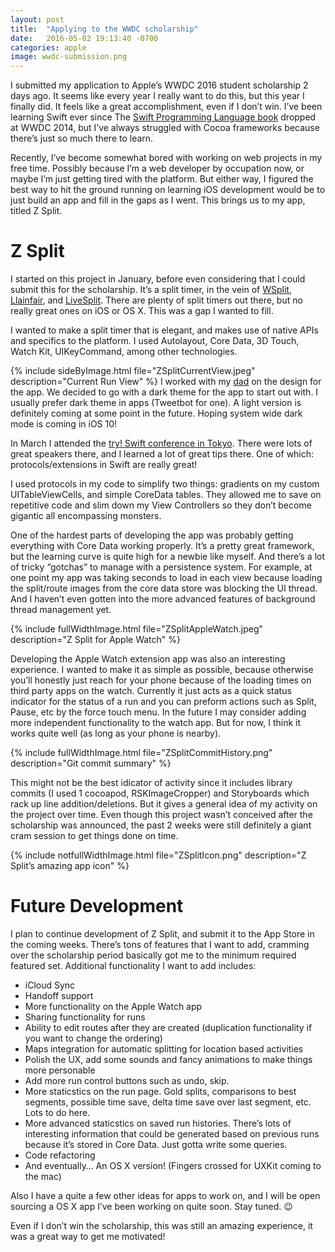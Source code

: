 ```yaml
---
layout: post
title:  "Applying to the WWDC scholarship"
date:   2016-05-02 19:13:40 -0700
categories: apple
image: wwdc-submission.png
---
```


I submitted my application to Apple’s WWDC 2016 student scholarship 2 days ago. It seems like every year I really want to do this, but this year I finally did. It feels like a great accomplishment, even if I don’t win. I’ve been learning Swift ever since The [Swift Programming Language book](https://itunes.apple.com/us/book/swift-programming-language/id881256329?mt=11) dropped at WWDC 2014, but I’ve always struggled with Cocoa frameworks because there’s just so much there to learn.  

Recently, I’ve become somewhat bored with working on web projects in my free time. Possibly because I’m a web developer by occupation now, or maybe I’m just getting tired with the platform. But either way, I figured the best way to hit the ground running on learning iOS development would be to just build an app and fill in the gaps as I went. This brings us to my app, titled Z Split.  


# Z Split

I started on this project in January, before even considering that I could submit this for the scholarship. It’s a split timer, in the vein of [WSplit](http://www.speedrunslive.com/tools/), [Llainfair](http://jenmaarai.com/llanfair/en/), and [LiveSplit](http://livesplit.org/). There are plenty of split timers out there, but no really great ones on iOS or OS X. This was a gap I wanted to fill.  

I wanted to make a split timer that is elegant, and makes use of native APIs and specifics to the platform. I used Autolayout, Core Data, 3D Touch, Watch Kit, UIKeyCommand, among other technologies.

{% include sideByImage.html file="ZSplitCurrentView.jpeg" description="Current Run View" %}
I worked with my [dad](https://twitter.com/the_big_cor) on the design for the app. We decided to go with a dark theme for the app to start out with. I usually prefer dark theme in apps (Tweetbot for one). A light version is definitely coming at some point in the future. Hoping system wide dark mode is coming in iOS 10!  

In March I attended the [try! Swift conference in Tokyo](http://www.tryswiftconf.com/en). There were lots of great speakers there, and I learned a lot of great tips there. One of which: protocols/extensions in Swift are really great!  

I used protocols in my code to simplify two things: gradients on my custom UITableViewCells, and simple CoreData tables. They allowed me to save on repetitive code and slim down my View Controllers so they don’t become gigantic all encompassing monsters.  

One of the hardest parts of developing the app was probably getting everything with Core Data working properly. It’s a pretty great framework, but the learning curve is quite high for a newbie like myself. And there’s a lot of tricky “gotchas” to manage with a persistence system. For example, at one point my app was taking seconds to load in each view because loading the split/route images from the core data store was blocking the UI thread. And I haven’t even gotten into the more advanced features of background thread management yet.

{% include fullWidthImage.html file="ZSplitAppleWatch.jpeg" description="Z Split for Apple Watch" %}

Developing the Apple Watch extension app was also an interesting experience. I wanted to make it as simple as possible, because otherwise you’ll honestly just reach for your phone because of the loading times on third party apps on the watch. Currently it just acts as a quick status indicator for the status of a run and you can preform actions such as Split, Pause, etc by the force touch menu. In the future I may consider adding more independent functionality to the watch app. But for now, I think it works quite well (as long as your phone is nearby).

{% include fullWidthImage.html file="ZSplitCommitHistory.png" description="Git commit summary" %}

This might not be the best idicator of activity since it includes library commits (I used 1 cocoapod, RSKImageCropper) and Storyboards which rack up line addition/deletions. But it gives a general idea of my activity on the project over time. Even though this project wasn’t conceived after the scholarship was announced, the past 2 weeks were still definitely a giant cram session to get things done on time.


{% include notfullWidthImage.html file="ZSplitIcon.png" description="Z Split’s amazing app icon" %}

# Future Development
I plan to continue development of Z Split, and submit it to the App Store in the coming weeks. There’s tons of features that I want to add, cramming over the scholarship period basically got me to the minimum required featured set. Additional functionality I want to add includes:
+ iCloud Sync
+ Handoff support
+ More functionality on the Apple Watch app
+ Sharing functionality for runs
+ Ability to edit routes after they are created (duplication functionality if you want to change the ordering)
+ Maps integration for automatic splitting for location based activities
+ Polish the UX, add some sounds and fancy animations to make things more personable
+ Add more run control buttons such as undo, skip.
+ More staticstics on the run page. Gold splits, comparisons to best segments, possible time save, delta time save over last segment, etc. Lots to do here.
+ More advanced staticstics on saved run histories. There’s lots of interesting information that could be generated based on previous runs because it’s stored in Core Data. Just gotta write some queries.
+ Code refactoring
+ And eventually… An OS X version! (Fingers crossed for UXKit coming to the mac)

Also I have a quite a few other ideas for apps to work on, and I will be open sourcing a OS X app I’ve been working on quite soon. Stay tuned. 😉

Even if I don’t win the scholarship, this was still an amazing experience, it was a great way to get me motivated!